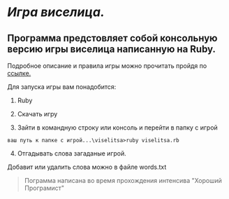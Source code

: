 ***Игра виселица.***
============================

**Программа предстовляет собой консольную версию игры виселица написанную на Ruby.**
------------------------------------------------------------------------------------

Подробное описание и правила игры можно прочитать пройдя по [ссылке.](https://ru.wikipedia.org/wiki/%D0%92%D0%B8%D1%81%D0%B5%D0%BB%D0%B8%D1%86%D0%B0_(%D0%B8%D0%B3%D1%80%D0%B0))

Для запуска игры вам понадобится:

1. Ruby

2. Скачать игру

3. Зайти в командную строку или консоль и перейти в папку с игрой

```
ваш путь к папке с игрой...\viselitsa>ruby viselitsa.rb
```

4. Отгадывать слова загаданые игрой.


Добавит или удалить слова можно в файле words.txt

>Пограмма написана во время прохождения интенсива "Хороший Програмист"

